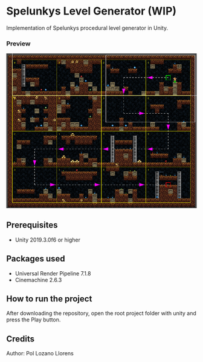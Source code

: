 # Spelunkys Level Generator (WIP)
Implementation of Spelunkys procedural level generator in Unity.
### Preview
![Preview](Preview.png)
## Prerequisites
- Unity 2019.3.0f6 or higher
## Packages used
- Universal Render Pipeline 7.1.8  
- Cinemachine 2.6.3
## How to run the project
After downloading the repository, open the root project folder with unity and press the Play button.
## Credits
Author: Pol Lozano Llorens
